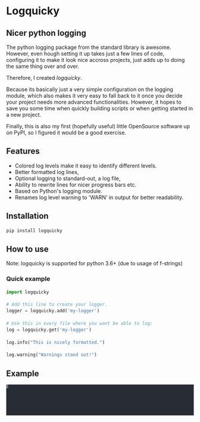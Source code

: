 # Logquicky

## Nicer python logging

The python logging package from the standard library is awesome.
However, even hough setting it up takes just a few lines of code, configuring it to make it look nice accross projects, just adds up to doing the same thing over and over.

Therefore, I created *logquicky*.

Because its basically just a very simple configuration on the logging module, which also makes it very easy to fall back to it once you decide your project needs more advanced functionalities.
However, it hopes to save you some time when quickly building scripts or when getting started in a new project.

Finally, this is also my first (hopefully useful) little OpenSource software up on PyPI, so I figured it would be a good exercise.

## Features

- Colored log levels make it easy to identify different levels.
- Better formatted log lines,
- Optional logging to standard-out, a log file,
- Ability to rewrite lines for nicer progress bars etc.
- Based on Python's logging module.
- Renames log level warning to 'WARN' in output for better readability.

## Installation

```bash
pip install logquicky
```

## How to use

Note: logquicky is supported for python 3.6+ (due to usage of f-strings)

### Quick example

```python
import logquicky

# Add this line to create your logger.
logger = logquicky.add('my-logger')

# Use this in every file where you want be able to log:
log = logquicky.get('my-logger')

log.info("This is nicely formatted.")

log.warning("Warnings stand out!")
```

## Example

![res-example/example.svg](res-example/example.svg)